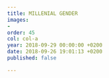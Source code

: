 ```yaml
---
title: MILLENIAL GENDER
images:
- 
order: 45
col: col-a
year: 2018-09-29 00:00:00 +0200
date: 2018-09-26 19:01:13 +0200
published: false

---
```

